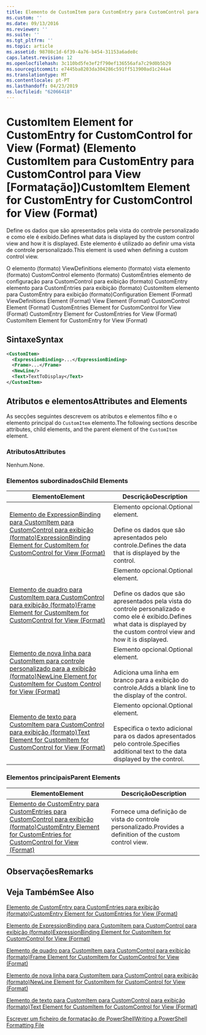 ```yaml
---
title: Elemento de CustomItem para CustomEntry para CustomControl para exibição (formato) | Documentos da Microsoft
ms.custom: ''
ms.date: 09/13/2016
ms.reviewer: ''
ms.suite: ''
ms.tgt_pltfrm: ''
ms.topic: article
ms.assetid: 98708c1d-6f39-4a76-b454-31153a6ade8c
caps.latest.revision: 12
ms.openlocfilehash: 3c110bd5fe3ef2f790ef136556afa7c29d0b5b29
ms.sourcegitcommit: e7445ba8203da304286c591ff513900ad1c244a4
ms.translationtype: MT
ms.contentlocale: pt-PT
ms.lasthandoff: 04/23/2019
ms.locfileid: "62066418"
---
```

# <a name="customitem-element-for-customentry-for-customcontrol-for-view-format"></a><span data-ttu-id="423c5-102">CustomItem Element for CustomEntry for CustomControl for View (Format) (Elemento CustomItem para CustomEntry para CustomControl para View [Formatação])</span><span class="sxs-lookup"><span data-stu-id="423c5-102">CustomItem Element for CustomEntry for CustomControl for View (Format)</span></span>

<span data-ttu-id="423c5-103">Define os dados que são apresentados pela vista do controle personalizado e como ele é exibido.</span><span class="sxs-lookup"><span data-stu-id="423c5-103">Defines what data is displayed by the custom control view and how it is displayed.</span></span> <span data-ttu-id="423c5-104">Este elemento é utilizado ao definir uma vista de controle personalizado.</span><span class="sxs-lookup"><span data-stu-id="423c5-104">This element is used when defining a custom control view.</span></span>

<span data-ttu-id="423c5-105">O elemento (formato) ViewDefinitions elemento (formato) vista elemento (formato) CustomControl elemento (formato) CustomEntries elemento de configuração para CustomControl para exibição (formato) CustomEntry elemento para CustomEntries para exibição (formato) CustomItem elemento para CustomEntry para exibição (formato)</span><span class="sxs-lookup"><span data-stu-id="423c5-105">Configuration Element (Format) ViewDefinitions Element (Format) View Element (Format) CustomControl Element (Format) CustomEntries Element for CustomControl for View (Format) CustomEntry Element for CustomEntries for View (Format) CustomItem Element for CustomEntry for View (Format)</span></span>

## <a name="syntax"></a><span data-ttu-id="423c5-106">Sintaxe</span><span class="sxs-lookup"><span data-stu-id="423c5-106">Syntax</span></span>

```xml
<CustomItem>
  <ExpressionBinding>...</ExpressionBinding>
  <Frame>...</Frame>
  <NewLine/>
  <Text>TextToDisplay</Text>
</CustomItem>
```

## <a name="attributes-and-elements"></a><span data-ttu-id="423c5-107">Atributos e elementos</span><span class="sxs-lookup"><span data-stu-id="423c5-107">Attributes and Elements</span></span>

<span data-ttu-id="423c5-108">As secções seguintes descrevem os atributos e elementos filho e o elemento principal do `CustomItem` elemento.</span><span class="sxs-lookup"><span data-stu-id="423c5-108">The following sections describe attributes, child elements, and the parent element of the `CustomItem` element.</span></span>

### <a name="attributes"></a><span data-ttu-id="423c5-109">Atributos</span><span class="sxs-lookup"><span data-stu-id="423c5-109">Attributes</span></span>

<span data-ttu-id="423c5-110">Nenhum.</span><span class="sxs-lookup"><span data-stu-id="423c5-110">None.</span></span>

### <a name="child-elements"></a><span data-ttu-id="423c5-111">Elementos subordinados</span><span class="sxs-lookup"><span data-stu-id="423c5-111">Child Elements</span></span>

|<span data-ttu-id="423c5-112">Elemento</span><span class="sxs-lookup"><span data-stu-id="423c5-112">Element</span></span>|<span data-ttu-id="423c5-113">Descrição</span><span class="sxs-lookup"><span data-stu-id="423c5-113">Description</span></span>|
|-------------|-----------------|
|[<span data-ttu-id="423c5-114">Elemento de ExpressionBinding para CustomItem para CustomControl para exibição (formato)</span><span class="sxs-lookup"><span data-stu-id="423c5-114">ExpressionBinding Element for CustomItem for CustomControl for View (Format)</span></span>](./expressionbinding-element-for-customitem-for-customcontrol-for-view-format.md)|<span data-ttu-id="423c5-115">Elemento opcional.</span><span class="sxs-lookup"><span data-stu-id="423c5-115">Optional element.</span></span><br /><br /> <span data-ttu-id="423c5-116">Define os dados que são apresentados pelo controle.</span><span class="sxs-lookup"><span data-stu-id="423c5-116">Defines the data that is displayed by the control.</span></span>|
|[<span data-ttu-id="423c5-117">Elemento de quadro para CustomItem para CustomControl para exibição (formato)</span><span class="sxs-lookup"><span data-stu-id="423c5-117">Frame Element for CustomItem for CustomControl for View (Format)</span></span>](./frame-element-for-customitem-for-customcontrol-for-view-format.md)|<span data-ttu-id="423c5-118">Elemento opcional.</span><span class="sxs-lookup"><span data-stu-id="423c5-118">Optional element.</span></span><br /><br /> <span data-ttu-id="423c5-119">Define os dados que são apresentados pela vista do controle personalizado e como ele é exibido.</span><span class="sxs-lookup"><span data-stu-id="423c5-119">Defines what data is displayed by the custom control view and how it is displayed.</span></span>|
|[<span data-ttu-id="423c5-120">Elemento de nova linha para CustomItem para controle personalizado para a exibição (formato)</span><span class="sxs-lookup"><span data-stu-id="423c5-120">NewLine Element for CustomItem for Custom Control for View (Format)</span></span>](./newline-element-for-customitem-for-customcontrol-for-view-format.md)|<span data-ttu-id="423c5-121">Elemento opcional.</span><span class="sxs-lookup"><span data-stu-id="423c5-121">Optional element.</span></span><br /><br /> <span data-ttu-id="423c5-122">Adiciona uma linha em branco para a exibição do controle.</span><span class="sxs-lookup"><span data-stu-id="423c5-122">Adds a blank line to the display of the control.</span></span>|
|[<span data-ttu-id="423c5-123">Elemento de texto para CustomItem para CustomControl para exibição (formato)</span><span class="sxs-lookup"><span data-stu-id="423c5-123">Text Element for CustomItem for CustomControl for View (Format)</span></span>](./text-element-for-customitem-for-customview-for-view-format.md)|<span data-ttu-id="423c5-124">Elemento opcional.</span><span class="sxs-lookup"><span data-stu-id="423c5-124">Optional element.</span></span><br /><br /> <span data-ttu-id="423c5-125">Especifica o texto adicional para os dados apresentados pelo controle.</span><span class="sxs-lookup"><span data-stu-id="423c5-125">Specifies additional text to the data displayed by the control.</span></span>|

### <a name="parent-elements"></a><span data-ttu-id="423c5-126">Elementos principais</span><span class="sxs-lookup"><span data-stu-id="423c5-126">Parent Elements</span></span>

|<span data-ttu-id="423c5-127">Elemento</span><span class="sxs-lookup"><span data-stu-id="423c5-127">Element</span></span>|<span data-ttu-id="423c5-128">Descrição</span><span class="sxs-lookup"><span data-stu-id="423c5-128">Description</span></span>|
|-------------|-----------------|
|[<span data-ttu-id="423c5-129">Elemento de CustomEntry para CustomEntries para CustomControl para exibição (formato)</span><span class="sxs-lookup"><span data-stu-id="423c5-129">CustomEntry Element for CustomEntries for CustomControl for View (Format)</span></span>](./customentry-element-for-customentries-for-customcontrol-for-view-format.md)|<span data-ttu-id="423c5-130">Fornece uma definição de vista do controle personalizado.</span><span class="sxs-lookup"><span data-stu-id="423c5-130">Provides a definition of the custom control view.</span></span>|

## <a name="remarks"></a><span data-ttu-id="423c5-131">Observações</span><span class="sxs-lookup"><span data-stu-id="423c5-131">Remarks</span></span>

## <a name="see-also"></a><span data-ttu-id="423c5-132">Veja Também</span><span class="sxs-lookup"><span data-stu-id="423c5-132">See Also</span></span>

[<span data-ttu-id="423c5-133">Elemento de CustomEntry para CustomEntries para exibição (formato)</span><span class="sxs-lookup"><span data-stu-id="423c5-133">CustomEntry Element for CustomEntries for View (Format)</span></span>](./customentry-element-for-customentries-for-customcontrol-for-view-format.md)

[<span data-ttu-id="423c5-134">Elemento de ExpressionBinding para CustomItem para CustomControl para exibição (formato)</span><span class="sxs-lookup"><span data-stu-id="423c5-134">ExpressionBinding Element for CustomItem for CustomControl for View (Format)</span></span>](./expressionbinding-element-for-customitem-for-customcontrol-for-view-format.md)

[<span data-ttu-id="423c5-135">Elemento de quadro para CustomItem para CustomControl para exibição (formato)</span><span class="sxs-lookup"><span data-stu-id="423c5-135">Frame Element for CustomItem for CustomControl for View (Format)</span></span>](./frame-element-for-customitem-for-customcontrol-for-view-format.md)

[<span data-ttu-id="423c5-136">Elemento de nova linha para CustomItem para CustomControl para exibição (formato)</span><span class="sxs-lookup"><span data-stu-id="423c5-136">NewLine Element for CustomItem for CustomControl for View (Format)</span></span>](./newline-element-for-customitem-for-customcontrol-for-view-format.md)

[<span data-ttu-id="423c5-137">Elemento de texto para CustomItem para CustomControl para exibição (formato)</span><span class="sxs-lookup"><span data-stu-id="423c5-137">Text Element for CustomItem for CustomControl for View (Format)</span></span>](./text-element-for-customitem-for-customview-for-view-format.md)

[<span data-ttu-id="423c5-138">Escrever um ficheiro de formatação de PowerShell</span><span class="sxs-lookup"><span data-stu-id="423c5-138">Writing a PowerShell Formatting File</span></span>](./writing-a-powershell-formatting-file.md)
